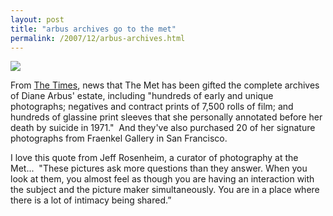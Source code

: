 ```yaml
---
layout: post
title: "arbus archives go to the met"
permalink: /2007/12/arbus-archives.html
---
```


[![](https://farm1.static.flickr.com/8/12697673_30986c6552_m.jpg)](http://www.flickr.com/photos/evill1/12697673/ "photo sharing")  

From [The Times](http://www.nytimes.com/2007/12/18/arts/design/18muse.html?_r=1&ref=design&oref=slogin), news that The Met has been gifted the complete archives of Diane Arbus' estate, including "hundreds of early and unique photographs; negatives and contract prints of 7,500 rolls of film; and hundreds of glassine print sleeves that she personally annotated before her death by suicide in 1971."  And they've also purchased 20 of her signature photographs from Fraenkel Gallery in San Francisco.

I love this quote from Jeff Rosenheim, a curator of photography at the Met...  "These pictures ask more questions than they answer. When you look at them, you almost feel as though you are having an interaction with the subject and the picture maker simultaneously. You are in a place where there is a lot of intimacy being shared.”